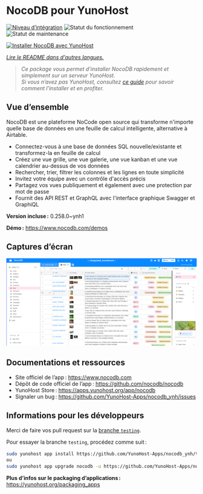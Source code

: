 <!--
Nota bene : ce README est automatiquement généré par <https://github.com/YunoHost/apps/tree/master/tools/readme_generator>
Il NE doit PAS être modifié à la main.
-->

# NocoDB pour YunoHost

[![Niveau d’intégration](https://dash.yunohost.org/integration/nocodb.svg)](https://ci-apps.yunohost.org/ci/apps/nocodb/) ![Statut du fonctionnement](https://ci-apps.yunohost.org/ci/badges/nocodb.status.svg) ![Statut de maintenance](https://ci-apps.yunohost.org/ci/badges/nocodb.maintain.svg)

[![Installer NocoDB avec YunoHost](https://install-app.yunohost.org/install-with-yunohost.svg)](https://install-app.yunohost.org/?app=nocodb)

*[Lire le README dans d'autres langues.](./ALL_README.md)*

> *Ce package vous permet d’installer NocoDB rapidement et simplement sur un serveur YunoHost.*  
> *Si vous n’avez pas YunoHost, consultez [ce guide](https://yunohost.org/install) pour savoir comment l’installer et en profiter.*

## Vue d’ensemble

NocoDB est une plateforme NoCode open source qui transforme n'importe quelle base de données en une feuille de calcul intelligente, alternative à Airtable.

* Connectez-vous à une base de données SQL nouvelle/existante et transformez-la en feuille de calcul
* Créez une vue grille, une vue galerie, une vue kanban et une vue calendrier au-dessus de vos données
* Rechercher, trier, filtrer les colonnes et les lignes en toute simplicité
* Invitez votre équipe avec un contrôle d'accès précis
* Partagez vos vues publiquement et également avec une protection par mot de passe
* Fournit des API REST et GraphQL avec l'interface graphique Swagger et GraphiQL

**Version incluse :** 0.258.0~ynh1

**Démo :** <https://www.nocodb.com/demos>

## Captures d’écran

![Capture d’écran de NocoDB](./doc/screenshots/screenshot.png)

## Documentations et ressources

- Site officiel de l’app : <https://www.nocodb.com>
- Dépôt de code officiel de l’app : <https://github.com/nocodb/nocodb>
- YunoHost Store : <https://apps.yunohost.org/app/nocodb>
- Signaler un bug : <https://github.com/YunoHost-Apps/nocodb_ynh/issues>

## Informations pour les développeurs

Merci de faire vos pull request sur la [branche `testing`](https://github.com/YunoHost-Apps/nocodb_ynh/tree/testing).

Pour essayer la branche `testing`, procédez comme suit :

```bash
sudo yunohost app install https://github.com/YunoHost-Apps/nocodb_ynh/tree/testing --debug
ou
sudo yunohost app upgrade nocodb -u https://github.com/YunoHost-Apps/nocodb_ynh/tree/testing --debug
```

**Plus d’infos sur le packaging d’applications :** <https://yunohost.org/packaging_apps>
